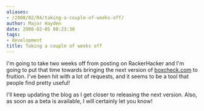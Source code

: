 ```yaml
---
aliases:
- /2008/02/04/taking-a-couple-of-weeks-off/
author: Major Hayden
date: 2008-02-05 00:23:30
tags:
- development
title: Taking a couple of weeks off
---
```


I'm going to take two weeks off from posting on RackerHacker and I'm going to put that time towards bringing the next version of [boxcheck.com][1] to fruition. I've been hit with a lot of requests, and it seems to be a tool that people find pretty useful!

I'll keep updating the blog as I get closer to releasing the next version. Also, as soon as a beta is available, I will certainly let you know!

 [1]: http://boxcheck.com/